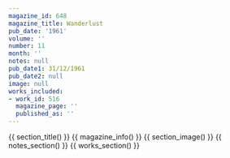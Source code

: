 ```yaml
---
magazine_id: 648
magazine_title: Wanderlust
pub_date: '1961'
volume: ''
number: 11
month: ''
notes: null
pub_date1: 31/12/1961
pub_date2: null
image: null
works_included:
- work_id: 516
  magazine_page: ''
  published_as: ''
---
```


{{ section_title() }}
{{ magazine_info() }}
{{ section_image() }}
{{ notes_section() }}
{{ works_section() }}
